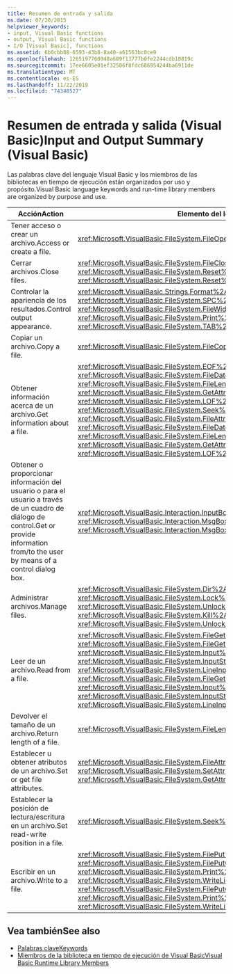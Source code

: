 ```yaml
---
title: Resumen de entrada y salida
ms.date: 07/20/2015
helpviewer_keywords:
- input, Visual Basic functions
- output, Visual Basic functions
- I/O [Visual Basic], functions
ms.assetid: 6b0cbb88-6593-43b8-8a40-a61563bc0ce9
ms.openlocfilehash: 12651977609d8a689f13777b0fe2244cdb10819c
ms.sourcegitcommit: 17ee6605e01ef32506f8fdc686954244ba6911de
ms.translationtype: MT
ms.contentlocale: es-ES
ms.lasthandoff: 11/22/2019
ms.locfileid: "74348527"
---
```

# <a name="input-and-output-summary-visual-basic"></a><span data-ttu-id="3fe60-102">Resumen de entrada y salida (Visual Basic)</span><span class="sxs-lookup"><span data-stu-id="3fe60-102">Input and Output Summary (Visual Basic)</span></span>
<span data-ttu-id="3fe60-103">Las palabras clave del lenguaje Visual Basic y los miembros de las bibliotecas en tiempo de ejecución están organizados por uso y propósito.</span><span class="sxs-lookup"><span data-stu-id="3fe60-103">Visual Basic language keywords and run-time library members are organized by purpose and use.</span></span>  
  
|<span data-ttu-id="3fe60-104">Acción</span><span class="sxs-lookup"><span data-stu-id="3fe60-104">Action</span></span>|<span data-ttu-id="3fe60-105">Elemento del lenguaje</span><span class="sxs-lookup"><span data-stu-id="3fe60-105">Language element</span></span>|  
|------------|----------------------|  
|<span data-ttu-id="3fe60-106">Tener acceso o crear un archivo.</span><span class="sxs-lookup"><span data-stu-id="3fe60-106">Access or create a file.</span></span>|<xref:Microsoft.VisualBasic.FileSystem.FileOpen%2A>|  
|<span data-ttu-id="3fe60-107">Cerrar archivos.</span><span class="sxs-lookup"><span data-stu-id="3fe60-107">Close files.</span></span>|<span data-ttu-id="3fe60-108"><xref:Microsoft.VisualBasic.FileSystem.FileClose%2A>, <xref:Microsoft.VisualBasic.FileSystem.Reset%2A></span><span class="sxs-lookup"><span data-stu-id="3fe60-108"><xref:Microsoft.VisualBasic.FileSystem.FileClose%2A>, <xref:Microsoft.VisualBasic.FileSystem.Reset%2A></span></span>|  
|<span data-ttu-id="3fe60-109">Controlar la apariencia de los resultados.</span><span class="sxs-lookup"><span data-stu-id="3fe60-109">Control output appearance.</span></span>|<span data-ttu-id="3fe60-110"><xref:Microsoft.VisualBasic.Strings.Format%2A>, <xref:Microsoft.VisualBasic.FileSystem.Print%2A>, <xref:Microsoft.VisualBasic.FileSystem.SPC%2A>, <xref:Microsoft.VisualBasic.FileSystem.TAB%2A>, <xref:Microsoft.VisualBasic.FileSystem.FileWidth%2A></span><span class="sxs-lookup"><span data-stu-id="3fe60-110"><xref:Microsoft.VisualBasic.Strings.Format%2A>, <xref:Microsoft.VisualBasic.FileSystem.Print%2A>, <xref:Microsoft.VisualBasic.FileSystem.SPC%2A>, <xref:Microsoft.VisualBasic.FileSystem.TAB%2A>, <xref:Microsoft.VisualBasic.FileSystem.FileWidth%2A></span></span>|  
|<span data-ttu-id="3fe60-111">Copiar un archivo.</span><span class="sxs-lookup"><span data-stu-id="3fe60-111">Copy a file.</span></span>|<xref:Microsoft.VisualBasic.FileSystem.FileCopy%2A>|  
|<span data-ttu-id="3fe60-112">Obtener información acerca de un archivo.</span><span class="sxs-lookup"><span data-stu-id="3fe60-112">Get information about a file.</span></span>|<span data-ttu-id="3fe60-113"><xref:Microsoft.VisualBasic.FileSystem.EOF%2A>, <xref:Microsoft.VisualBasic.FileSystem.FileAttr%2A>, <xref:Microsoft.VisualBasic.FileSystem.FileDateTime%2A>, <xref:Microsoft.VisualBasic.FileSystem.FileLen%2A>, <xref:Microsoft.VisualBasic.FileSystem.FreeFile%2A>, <xref:Microsoft.VisualBasic.FileSystem.GetAttr%2A>, <xref:Microsoft.VisualBasic.FileSystem.Loc%2A>, <xref:Microsoft.VisualBasic.FileSystem.LOF%2A>, <xref:Microsoft.VisualBasic.FileSystem.Seek%2A></span><span class="sxs-lookup"><span data-stu-id="3fe60-113"><xref:Microsoft.VisualBasic.FileSystem.EOF%2A>, <xref:Microsoft.VisualBasic.FileSystem.FileAttr%2A>, <xref:Microsoft.VisualBasic.FileSystem.FileDateTime%2A>, <xref:Microsoft.VisualBasic.FileSystem.FileLen%2A>, <xref:Microsoft.VisualBasic.FileSystem.FreeFile%2A>, <xref:Microsoft.VisualBasic.FileSystem.GetAttr%2A>, <xref:Microsoft.VisualBasic.FileSystem.Loc%2A>, <xref:Microsoft.VisualBasic.FileSystem.LOF%2A>, <xref:Microsoft.VisualBasic.FileSystem.Seek%2A></span></span>|  
|<span data-ttu-id="3fe60-114">Obtener o proporcionar información del usuario o para el usuario a través de un cuadro de diálogo de control.</span><span class="sxs-lookup"><span data-stu-id="3fe60-114">Get or provide information from/to the user by means of a control dialog box.</span></span>|<span data-ttu-id="3fe60-115"><xref:Microsoft.VisualBasic.Interaction.InputBox%2A>, <xref:Microsoft.VisualBasic.Interaction.MsgBox%2A></span><span class="sxs-lookup"><span data-stu-id="3fe60-115"><xref:Microsoft.VisualBasic.Interaction.InputBox%2A>, <xref:Microsoft.VisualBasic.Interaction.MsgBox%2A></span></span>|  
|<span data-ttu-id="3fe60-116">Administrar archivos.</span><span class="sxs-lookup"><span data-stu-id="3fe60-116">Manage files.</span></span>|<span data-ttu-id="3fe60-117"><xref:Microsoft.VisualBasic.FileSystem.Dir%2A>, <xref:Microsoft.VisualBasic.FileSystem.Kill%2A>, <xref:Microsoft.VisualBasic.FileSystem.Lock%2A>, <xref:Microsoft.VisualBasic.FileSystem.Unlock%2A></span><span class="sxs-lookup"><span data-stu-id="3fe60-117"><xref:Microsoft.VisualBasic.FileSystem.Dir%2A>, <xref:Microsoft.VisualBasic.FileSystem.Kill%2A>, <xref:Microsoft.VisualBasic.FileSystem.Lock%2A>, <xref:Microsoft.VisualBasic.FileSystem.Unlock%2A></span></span>|  
|<span data-ttu-id="3fe60-118">Leer de un archivo.</span><span class="sxs-lookup"><span data-stu-id="3fe60-118">Read from a file.</span></span>|<span data-ttu-id="3fe60-119"><xref:Microsoft.VisualBasic.FileSystem.FileGet%2A>, <xref:Microsoft.VisualBasic.FileSystem.FileGetObject%2A>, <xref:Microsoft.VisualBasic.FileSystem.Input%2A>, <xref:Microsoft.VisualBasic.FileSystem.InputString%2A>, <xref:Microsoft.VisualBasic.FileSystem.LineInput%2A></span><span class="sxs-lookup"><span data-stu-id="3fe60-119"><xref:Microsoft.VisualBasic.FileSystem.FileGet%2A>, <xref:Microsoft.VisualBasic.FileSystem.FileGetObject%2A>, <xref:Microsoft.VisualBasic.FileSystem.Input%2A>, <xref:Microsoft.VisualBasic.FileSystem.InputString%2A>, <xref:Microsoft.VisualBasic.FileSystem.LineInput%2A></span></span>|  
|<span data-ttu-id="3fe60-120">Devolver el tamaño de un archivo.</span><span class="sxs-lookup"><span data-stu-id="3fe60-120">Return length of a file.</span></span>|<xref:Microsoft.VisualBasic.FileSystem.FileLen%2A>|  
|<span data-ttu-id="3fe60-121">Establecer u obtener atributos de un archivo.</span><span class="sxs-lookup"><span data-stu-id="3fe60-121">Set or get file attributes.</span></span>|<span data-ttu-id="3fe60-122"><xref:Microsoft.VisualBasic.FileSystem.FileAttr%2A>, <xref:Microsoft.VisualBasic.FileSystem.GetAttr%2A>, <xref:Microsoft.VisualBasic.FileSystem.SetAttr%2A></span><span class="sxs-lookup"><span data-stu-id="3fe60-122"><xref:Microsoft.VisualBasic.FileSystem.FileAttr%2A>, <xref:Microsoft.VisualBasic.FileSystem.GetAttr%2A>, <xref:Microsoft.VisualBasic.FileSystem.SetAttr%2A></span></span>|  
|<span data-ttu-id="3fe60-123">Establecer la posición de lectura/escritura en un archivo.</span><span class="sxs-lookup"><span data-stu-id="3fe60-123">Set read-write position in a file.</span></span>|<xref:Microsoft.VisualBasic.FileSystem.Seek%2A>|  
|<span data-ttu-id="3fe60-124">Escribir en un archivo.</span><span class="sxs-lookup"><span data-stu-id="3fe60-124">Write to a file.</span></span>|<span data-ttu-id="3fe60-125"><xref:Microsoft.VisualBasic.FileSystem.FilePut%2A>, <xref:Microsoft.VisualBasic.FileSystem.FilePutObject%2A>, <xref:Microsoft.VisualBasic.FileSystem.Print%2A>, <xref:Microsoft.VisualBasic.FileSystem.Write%2A>, <xref:Microsoft.VisualBasic.FileSystem.WriteLine%2A></span><span class="sxs-lookup"><span data-stu-id="3fe60-125"><xref:Microsoft.VisualBasic.FileSystem.FilePut%2A>, <xref:Microsoft.VisualBasic.FileSystem.FilePutObject%2A>, <xref:Microsoft.VisualBasic.FileSystem.Print%2A>, <xref:Microsoft.VisualBasic.FileSystem.Write%2A>, <xref:Microsoft.VisualBasic.FileSystem.WriteLine%2A></span></span>|  
  
## <a name="see-also"></a><span data-ttu-id="3fe60-126">Vea también</span><span class="sxs-lookup"><span data-stu-id="3fe60-126">See also</span></span>

- [<span data-ttu-id="3fe60-127">Palabras clave</span><span class="sxs-lookup"><span data-stu-id="3fe60-127">Keywords</span></span>](../../../visual-basic/language-reference/keywords/index.md)
- [<span data-ttu-id="3fe60-128">Miembros de la biblioteca en tiempo de ejecución de Visual Basic</span><span class="sxs-lookup"><span data-stu-id="3fe60-128">Visual Basic Runtime Library Members</span></span>](../../../visual-basic/language-reference/runtime-library-members.md)
